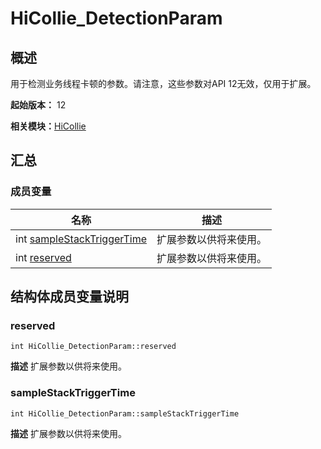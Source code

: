 # HiCollie_DetectionParam


## 概述

用于检测业务线程卡顿的参数。请注意，这些参数对API 12无效，仅用于扩展。

**起始版本：** 12

**相关模块：**[HiCollie](_hi_collie.md)


## 汇总


### 成员变量

| 名称 | 描述 | 
| -------- | -------- |
| int [sampleStackTriggerTime](#samplestacktriggertime) | 扩展参数以供将来使用。  | 
| int [reserved](#reserved) | 扩展参数以供将来使用。  | 


## 结构体成员变量说明


### reserved

```
int HiCollie_DetectionParam::reserved
```
**描述**
扩展参数以供将来使用。


### sampleStackTriggerTime

```
int HiCollie_DetectionParam::sampleStackTriggerTime
```
**描述**
扩展参数以供将来使用。
